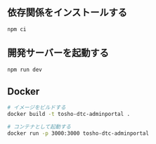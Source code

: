 ## 依存関係をインストールする

```bash
npm ci
```

## 開発サーバーを起動する

```bash
npm run dev
```

## Docker

```bash
# イメージをビルドする
docker build -t tosho-dtc-adminportal .

# コンテナとして起動する
docker run -p 3000:3000 tosho-dtc-adminportal
```
